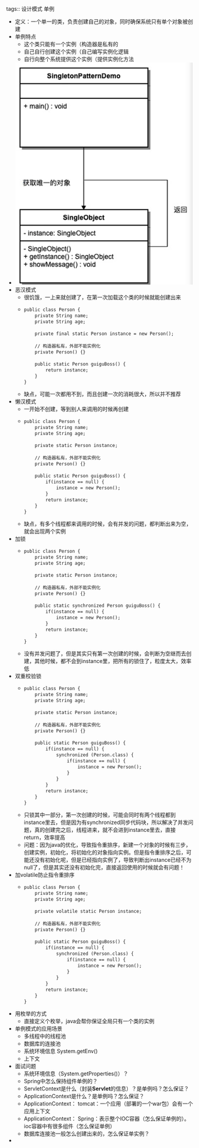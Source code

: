 tags:: 设计模式 单例

- 定义：一个单一的类，负责创建自己的对象，同时确保系统只有单个对象被创建
- 单例特点
	- 这个类只能有一个实例（构造器是私有的
	- 自己自行创建这个实例（自己编写实例化逻辑
	- 自行向整个系统提供这个实例（提供实例化方法
- ![image.png](../assets/image_1680319701524_0.png)
- 恶汉模式
	- 很饥饿，一上来就创建了，在第一次加载这个类的时候就能创建出来
	- ```
	  public class Person {
	      private String name;
	      private String age;
	  
	      private final static Person instance = new Person();
	  
	      // 构造器私有，外部不能实例化
	      private Person() {}
	  
	      public static Person guiguBoss() {
	          return instance;
	      }
	  }
	  ```
	- 缺点，可能一次都用不到，而且创建一次的消耗很大，所以并不推荐
- 懒汉模式
	- 一开始不创建，等到别人来调用的时候再创建
	- ```
	  public class Person {
	      private String name;
	      private String age;
	  
	      private static Person instance;
	  
	      // 构造器私有，外部不能实例化
	      private Person() {}
	  
	      public static Person guiguBoss() {
	          if(instance == null) {
	              instance = new Person();
	          }
	          return instance;
	      }
	  }
	  ```
	- 缺点，有多个线程都来调用的时候，会有并发的问题，都判断出来为空，就会出现两个实例
- 加锁
	- ```
	  public class Person {
	      private String name;
	      private String age;
	  
	      private static Person instance;
	  
	      // 构造器私有，外部不能实例化
	      private Person() {}
	  
	      public static synchronized Person guiguBoss() {
	          if(instance == null) {
	              instance = new Person();
	          }
	          return instance;
	      }
	  }
	  ```
	- 没有并发问题了，但是其实只有第一次创建的时候，会判断为空继而去创建，其他时候，都不会到instance里，把所有的锁住了，粒度太大，效率低
- 双重校验锁
	- ```
	  public class Person {
	      private String name;
	      private String age;
	  
	      private static Person instance;
	  
	      // 构造器私有，外部不能实例化
	      private Person() {}
	  
	      public static Person guiguBoss() {
	          if(instance == null) {
	              synchronized (Person.class) {
	                  if(instance == null) {
	                      instance = new Person();
	                  }
	              }
	          }
	          return instance;
	      }
	  }
	  ```
	- 只锁其中一部分，第一次创建的时候，可能会同时有两个线程都到instance里去，但是因为有synchronized同步代码块，所以解决了并发问题，真的创建完之后，线程进来，就不会进到instance里去，直接return，效率提高
	- 问题：因为java的优化，导致指令重排序，新建一个对象的时候有三步，创建实例，初始化，将初始化的对象指向实例。但是指令重排序之后，可能还没有初始化呢，但是已经指向实例了，导致判断出instance已经不为null了，但是其实还没有初始化完，直接返回使用的时候就会有问题！
- 加volatile防止指令重排序
	- ```
	  public class Person {
	      private String name;
	      private String age;
	  
	      private volatile static Person instance;
	  
	      // 构造器私有，外部不能实例化
	      private Person() {}
	  
	      public static Person guiguBoss() {
	          if(instance == null) {
	              synchronized (Person.class) {
	                  if(instance == null) {
	                      instance = new Person();
	                  }
	              }
	          }
	          return instance;
	      }
	  }
	  ```
- 用枚举的方式
	- 直接定义个枚举，java会帮你保证全局只有一个类的实例
- 单例模式的应用场景
	- 多线程中的线程池
	- 数据库的连接池
	- 系统环境信息 System.getEnv()
	- 上下文
- 面试问题
	- 系统环境信息（System.getProperties()）？
	- Spring中怎么保持组件单例的？
	- ServletContext是什么（封装**Servlet**的信息）？是单例吗？怎么保证？
	- ApplicationContext是什么？是单例吗？怎么保证？
	- ApplicationContext： tomcat：一个应用（部署的一个war包）会有一个应用上下文
	- ApplicationContext： Spring：表示整个IOC容器（怎么保证单例的）。ioc容器中有很多组件（怎么保证单例）
	- 数据库连接池一般怎么创建出来的，怎么保证单实例？
-